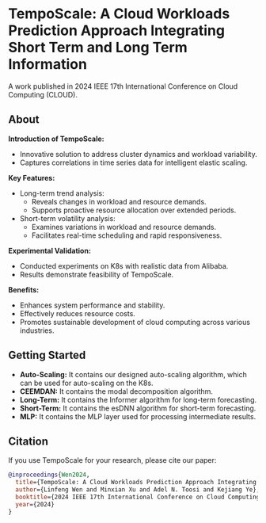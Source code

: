# TempoScale: A Cloud Workloads Prediction Approach Integrating Short Term and Long Term Information
A work published in 2024 IEEE 17th International Conference on Cloud Computing (CLOUD).

## About
**Introduction of TempoScale:**
* Innovative solution to address cluster dynamics and workload variability.
* Captures correlations in time series data for intelligent elastic scaling.
  
**Key Features:**
* Long-term trend analysis:
  * Reveals changes in workload and resource demands.
  * Supports proactive resource allocation over extended periods.
* Short-term volatility analysis:
  * Examines variations in workload and resource demands.
  * Facilitates real-time scheduling and rapid responsiveness.
    
**Experimental Validation:**
  * Conducted experiments on K8s with realistic data from Alibaba.
  * Results demonstrate feasibility of TempoScale.
    
**Benefits:**
* Enhances system performance and stability.
* Effectively reduces resource costs.
* Promotes sustainable development of cloud computing across various industries.

## Getting Started
* **Auto-Scaling:** It contains our designed auto-scaling algorithm, which can be used for auto-scaling on the K8s.
* **CEEMDAN:** It contains the modal decomposition algorithm.
* **Long-Term:** It contains the Informer algorithm for long-term forecasting.
* **Short-Term:** It contains the esDNN algorithm for short-term forecasting.
* **MLP:** It contains the MLP layer used for processing intermediate results.

## Citation
If you use TempoScale for your research, please cite our paper:

```bibtex
@inproceedings{Wen2024,
  title={TempoScale: A Cloud Workloads Prediction Approach Integrating Short-Term and Long-Term Information},
  author={Linfeng Wen and Minxian Xu and Adel N. Toosi and Kejiang Ye},
  booktitle={2024 IEEE 17th International Conference on Cloud Computing (CLOUD)},
  year={2024}
}
```
